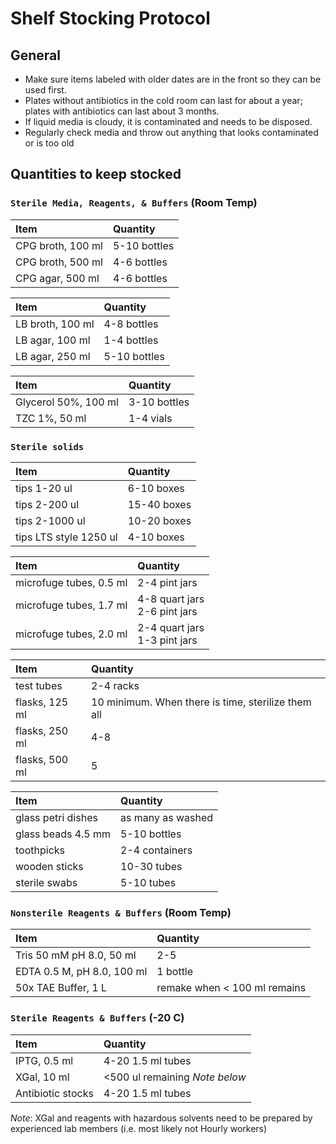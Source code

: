 # Shelf Stocking Protocol

## General

* Make sure items labeled with older dates are in the front so they can be used first.
* Plates without antibiotics in the cold room can last for about a year; plates with antibiotics can last about 3 months.
* If liquid media is cloudy, it is contaminated and needs to be disposed.
* Regularly check media and throw out anything that looks contaminated or is too old

## Quantities to keep stocked

### `Sterile Media, Reagents, & Buffers` (Room Temp)
| Item                        |  Quantity       |
|:----------------------------|:----------------|
|CPG broth, 100 ml            |5-10 bottles     |
|CPG broth, 500 ml            |4-6 bottles      |
|CPG agar, 500 ml             |4-6 bottles      |

| Item                        |  Quantity       |
|:----------------------------|:----------------|
|LB broth, 100 ml             |4-8 bottles      |
|LB agar, 100 ml              |1-4 bottles      |
|LB agar, 250 ml              |5-10 bottles     |

| Item                        |  Quantity       |
|:----------------------------|:----------------|
|Glycerol 50%, 100 ml         |3-10 bottles     |
|TZC 1%, 50 ml                |1-4 vials        |

### `Sterile solids`
| Item                        |  Quantity       |
|:----------------------------|:----------------|
|tips 1-20 ul                 |6-10 boxes       |
|tips 2-200 ul                |15-40 boxes      |
|tips 2-1000 ul               |10-20 boxes      |
|tips LTS style 1250 ul       |4-10 boxes       |

| Item                        |  Quantity       |
|:----------------------------|:----------------|
|microfuge tubes, 0.5 ml       |2-4 pint jars   | 
|microfuge tubes, 1.7 ml       |4-8 quart jars <br>2-6 pint jars | 
|microfuge tubes, 2.0 ml       |2-4 quart jars <br>1-3 pint jars | 

| Item                        |  Quantity       |
|:----------------------------|:----------------|
|test tubes                   |2-4 racks        |
|flasks, 125 ml               |10 minimum. When there is time, sterilize them all  |
|flasks, 250 ml               |4-8              |
|flasks, 500 ml               |5                |

| Item                        |  Quantity       |
|:----------------------------|:----------------|
|glass petri dishes           |as many as washed|
|glass beads 4.5 mm           |5-10 bottles     |
|toothpicks                   |2-4 containers   |
|wooden sticks                |10-30 tubes       |
|sterile swabs                |5-10 tubes       |

### `Nonsterile Reagents & Buffers` (Room Temp)
| Item                        |  Quantity       |
|:----------------------------|:----------------|
|Tris 50 mM pH 8.0, 50 ml     |2-5              | 
|EDTA 0.5 M, pH 8.0, 100 ml   |1 bottle         |
|50x TAE Buffer, 1 L          |remake when < 100 ml remains|

### `Sterile Reagents & Buffers` (-20 C)

| Item                            |  Quantity                    |
|:--------------------------------|:-----------------------------|
|IPTG, 0.5 ml                     |4-20  1.5 ml tubes            |
|XGal, 10 ml                      |<500 ul remaining *Note below*|
|Antibiotic stocks                |4-20  1.5 ml tubes            |

*Note*: XGal and reagents with hazardous solvents need to be prepared by experienced lab members (i.e. most likely not Hourly workers)

